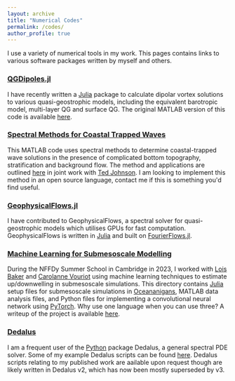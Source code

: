 ```yaml
---
layout: archive
title: "Numerical Codes"
permalink: /codes/
author_profile: true
---
```


I use a variety of numerical tools in my work. This pages contains links to various software packages written by myself and others.

### [QGDipoles.jl](https://github.com/mncrowe/QGDipoles.jl)

I have recently written a [Julia](https://julialang.org/) package to calculate dipolar vortex solutions to various quasi-geostrophic models, including the equivalent barotropic model, multi-layer QG and surface QG. The original MATLAB version of this code is available [here](https://github.com/mncrowe/QGDipoles.m).

### [Spectral Methods for Coastal Trapped Waves](https://github.com/mncrowe/CTWSpectralMethods.m)

This MATLAB code uses spectral methods to determine coastal-trapped wave solutions in the presence of complicated bottom topography, stratification and background flow. The method and applications are outlined [here](https://arxiv.org/abs/2406.07199) in joint work with [Ted Johnson](https://www.ucl.ac.uk/~ucaherj/). I am looking to implement this method in an open source language, contact me if this is something you'd find useful.

### [GeophysicalFlows.jl](https://github.com/FourierFlows/GeophysicalFlows.jl)

I have contributed to GeophysicalFlows, a spectral solver for quasi-geostrophic models which utilises GPUs for fast computation. GeophysicalFlows is written in [Julia](https://julialang.org/) and built on [FourierFlows.jl](https://github.com/FourierFlows).

### [Machine Learning for Submesoscale Modelling](https://github.com/mncrowe/ML_Submesoscales)

During the NFFDy Summer School in Cambridge in 2023, I worked with [Lois Baker](https://loisbaker.github.io/) and [Carolanne Vouriot](https://www.sheffield.ac.uk/mac/people/civil-academic-staff/carolanne-vouriot) using machine learning techniques to estimate up/downwelling in submesoscale simulations. This directory contains [Julia](https://julialang.org/) setup files for submesoscale simulations in [Oceananigans](https://github.com/CliMA/Oceananigans.jl), MATLAB data analysis files, and Python files for implementing a convolutional neural network using [PyTorch](https://pytorch.org/). Why use one language when you can use three? A writeup of the project is available [here](https://www.repository.cam.ac.uk/items/e8ba27d6-ea44-4ace-bb87-578bbb3576f3).

### [Dedalus](https://dedalus-project.org/)

I am a frequent user of the [Python](https://www.python.org/) package Dedalus, a general spectral PDE solver. Some of my example Dedalus scripts can be found [here](https://github.com/mncrowe/Dedalus_Scripts). Dedalus scripts relating to my published work are aailable upon request though are likely written in Dedalus v2, which has now been mostly superseded by v3.
